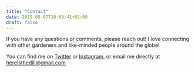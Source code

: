 ```yaml
---
title: "Contact"
date: 2019-05-07T10:09:41+02:00
draft: false
---
```

If you have any questions or comments, please reach out! I love connecting with other gardeners and like-minded people around the globe!

You can find me on [Twitter](https://twitter.com/hereisthedill) or [Instagram](https://www.instagram.com/hereisthedill/), or email me directly at [hereisthedill@gmail.com](mailto:hereisthedill@gmail.com)
